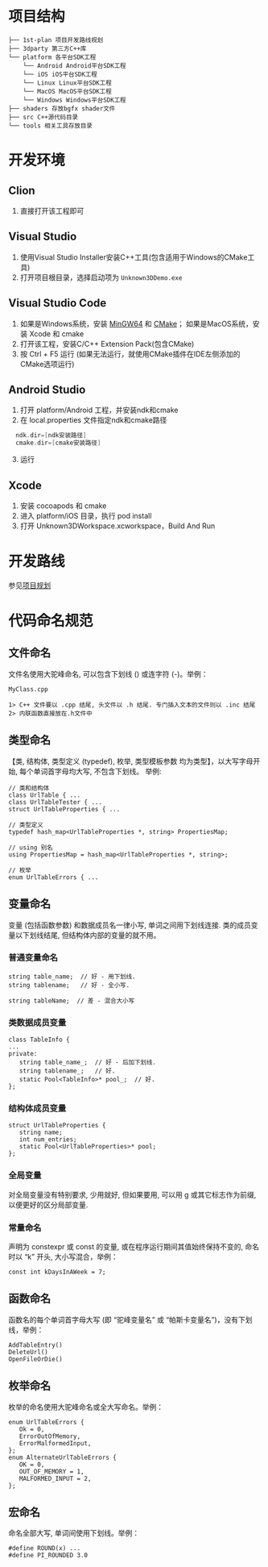 # 项目结构
```
├── 1st-plan 项目开发路线规划
├── 3dparty 第三方C++库
└── platform 各平台SDK工程
    └── Android Android平台SDK工程
    └── iOS iOS平台SDK工程
    └── Linux Linux平台SDK工程
    └── MacOS MacOS平台SDK工程
    └── Windows Windows平台SDK工程
├── shaders 存放bgfx shader文件
├── src C++源代码目录
└── tools 相关工具存放目录
```

# 开发环境
## Clion
1. 直接打开该工程即可

## Visual Studio
1. 使用Visual Studio Installer安装C++工具(包含适用于Windows的CMake工具)
2. 打开项目根目录，选择启动项为 `Unknown3DDemo.exe`

## Visual Studio Code
1. 如果是Windows系统，安装 [MinGW64](https://zenlayer.dl.sourceforge.net/project/mingw-w64/Toolchains%20targetting%20Win64/Personal%20Builds/mingw-builds/8.1.0/threads-posix/sjlj/x86_64-8.1.0-release-posix-sjlj-rt_v6-rev0.7z) 和 [CMake](https://cmake.org/files/v3.10/cmake-3.10.2-win64-x64.msi)；
   如果是MacOS系统，安装 Xcode 和 cmake
2. 打开该工程，安装C/C++ Extension Pack(包含CMake)
3. 按 Ctrl + F5 运行
   (如果无法运行，就使用CMake插件在IDE左侧添加的CMake选项运行)

## Android Studio
1. 打开 platform/Android 工程，并安装ndk和cmake
2. 在 local.properties 文件指定ndk和cmake路径<br>
```kotlin
  ndk.dir=[ndk安装路径]
  cmake.dir=[cmake安装路径]
```
3. 运行

## Xcode
1. 安装 cocoapods 和 cmake
2. 进入 platform/iOS 目录，执行 pod install
3. 打开 Unknown3DWorkspace.xcworkspace，Build And Run

# 开发路线
参见[项目规划](1st-plan/1-Structure/index.md)

# 代码命名规范
## 文件命名
文件名使用大驼峰命名, 可以包含下划线 () 或连字符 (-)。举例：
```
MyClass.cpp

1> C++ 文件要以 .cpp 结尾, 头文件以 .h 结尾. 专门插入文本的文件则以 .inc 结尾
2> 内联函数直接放在.h文件中
```
## 类型命名
【类, 结构体, 类型定义 (typedef), 枚举, 类型模板参数 均为类型】，以大写字母开始, 每个单词首字母均大写, 不包含下划线。
举例:
```
// 类和结构体
class UrlTable { ...
class UrlTableTester { ...
struct UrlTableProperties { ...

// 类型定义
typedef hash_map<UrlTableProperties *, string> PropertiesMap;

// using 别名
using PropertiesMap = hash_map<UrlTableProperties *, string>;

// 枚举
enum UrlTableErrors { ...
```
## 变量命名
变量 (包括函数参数) 和数据成员名一律小写, 单词之间用下划线连接. 类的成员变量以下划线结尾, 但结构体内部的变量的就不用。
### 普通变量命名
```
string table_name;  // 好 - 用下划线.
string tablename;   // 好 - 全小写.

string tableName;  // 差 - 混合大小写
```
### 类数据成员变量
```
class TableInfo {
...
private:
   string table_name_;  // 好 - 后加下划线.
   string tablename_;   // 好.
   static Pool<TableInfo>* pool_;  // 好.
};
```
### 结构体成员变量
```
struct UrlTableProperties {
   string name;
   int num_entries;
   static Pool<UrlTableProperties>* pool;
};
```
### 全局变量
对全局变量没有特别要求, 少用就好, 但如果要用, 可以用 g 或其它标志作为前缀, 以便更好的区分局部变量.
### 常量命名
声明为 constexpr 或 const 的变量, 或在程序运行期间其值始终保持不变的, 命名时以 “k” 开头, 大小写混合，举例：
```
const int kDaysInAWeek = 7;
```
## 函数命名
函数名的每个单词首字母大写 (即 “驼峰变量名” 或 “帕斯卡变量名”)，没有下划线，举例：
```
AddTableEntry()
DeleteUrl()
OpenFileOrDie()
```
## 枚举命名
枚举的命名使用大驼峰命名或全大写命名。举例：
```
enum UrlTableErrors {
   Ok = 0,
   ErrorOutOfMemory,
   ErrorMalformedInput,
};
enum AlternateUrlTableErrors {
   OK = 0,
   OUT_OF_MEMORY = 1,
   MALFORMED_INPUT = 2,
};
```
## 宏命名
命名全部大写, 单词间使用下划线。举例：
```
#define ROUND(x) ...
#define PI_ROUNDED 3.0
```